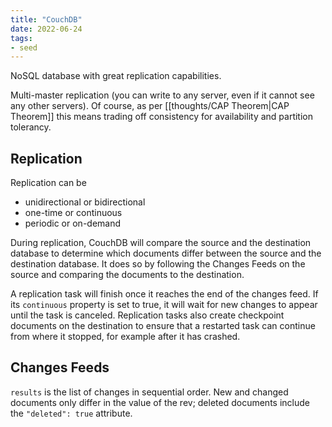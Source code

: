 ```yaml
---
title: "CouchDB"
date: 2022-06-24
tags:
- seed
---
```


NoSQL database with great replication capabilities.

Multi-master replication (you can write to any server, even if it cannot see any other servers). Of course, as per [[thoughts/CAP Theorem|CAP Theorem]] this means trading off consistency for availability and partition tolerancy.

## Replication
Replication can be
- unidirectional or bidirectional
- one-time or continuous
- periodic or on-demand

During replication, CouchDB will compare the source and the destination database to determine which documents differ between the source and the destination database. It does so by following the Changes Feeds on the source and comparing the documents to the destination.

A replication task will finish once it reaches the end of the changes feed. If its `continuous` property is set to true, it will wait for new changes to appear until the task is canceled. Replication tasks also create checkpoint documents on the destination to ensure that a restarted task can continue from where it stopped, for example after it has crashed.

## Changes Feeds
`results` is the list of changes in sequential order. New and changed documents only differ in the value of the rev; deleted documents include the `"deleted": true` attribute.